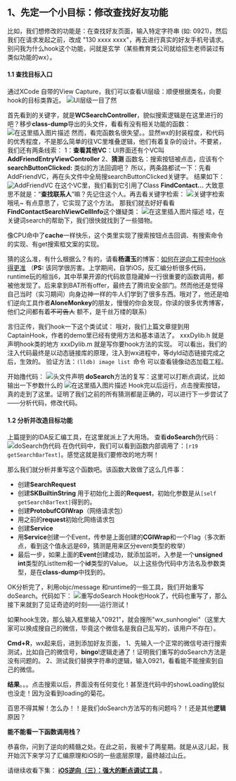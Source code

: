 ## 1、先定一个小目标：修改查找好友功能
比如，我们想修改的功能是：在查找好友页面，输入特定字符串  (如: 0921)，然后我们在请求发起之前，改成 "130 xxxx xxxx"，再去进行真实的好友手机号请求。别问我为什么hook这个功能，问就是玄学（某些教育类公司就给招生老师装过有类似功能的wx）。

#### 1.1 查找目标入口
通过XCode 自带的View Capture，我们可以查看UI层级：顺便根据类名，向要hook的目标类靠近。
![UI层级一目了然](https://img-blog.csdnimg.cn/20190913192228279.png?x-oss-process=image/watermark,type_ZmFuZ3poZW5naGVpdGk,shadow_10,text_aHR0cHM6Ly9ibG9nLmNzZG4ubmV0L3UwMTIyNDE1NTI=,size_16,color_FFFFFF,t_70)

首先看到的关键字，就是**WCSearchController**，貌似搜索逻辑是在这里进行的吧？移步**class-dump**导出的头文件，看看有没有相关功能的函数：
![在这里插入图片描述](https://img-blog.csdnimg.cn/20190913192330840.png?x-oss-process=image/watermark,type_ZmFuZ3poZW5naGVpdGk,shadow_10,text_aHR0cHM6Ly9ibG9nLmNzZG4ubmV0L3UwMTIyNDE1NTI=,size_16,color_FFFFFF,t_70)
然而，看完函数名很失望。。显然wx的封装程度，和代码的优秀程度，不是那么简单的往VC里堆叠逻辑，他们有着复杂的设计。不要紧，我们还有两条线索：
1：**查看其他VC**：UI界面还有个VC叫**AddFriendEntryViewController**
2、**猜测** 函数名：搜索按钮被点击，应该有个**searchButtonClicked:** 类似的方法回调吧？
所以，两条路都试一下：先看AddFriendVC，再在头文件中全局搜searchButtonClicked关键字。
结果如下：
![AddFriendVC](https://img-blog.csdnimg.cn/20190912184912558.png?x-oss-process=image/watermark,type_ZmFuZ3poZW5naGVpdGk,shadow_10,text_aHR0cHM6Ly9ibG9nLmNzZG4ubmV0L3UwMTIyNDE1NTI=,size_16,color_FFFFFF,t_70)
在这个VC里，我们看到它引用了Class **FindContact...** 大致意思不就是：“**查找联系人**”嘛？先记住这个人。再去看关键字检索：
![关键字检索](https://img-blog.csdnimg.cn/20190912184929364.png?x-oss-process=image/watermark,type_ZmFuZ3poZW5naGVpdGk,shadow_10,text_aHR0cHM6Ly9ibG9nLmNzZG4ubmV0L3UwMTIyNDE1NTI=,size_16,color_FFFFFF,t_70)
哦吼~ 有点意思了，它实现了这个方法。
那我们就去好好看看 **FindContactSearchViewCellInfo**这个嫌疑类：
![在这里插入图片描述](https://img-blog.csdnimg.cn/20190912190444284.png?x-oss-process=image/watermark,type_ZmFuZ3poZW5naGVpdGk,shadow_10,text_aHR0cHM6Ly9ibG9nLmNzZG4ubmV0L3UwMTIyNDE1NTI=,size_16,color_FFFFFF,t_70)
哇，在关键词search的帮助下，我们很快就找到了一些猎物。

像CPU命中了**cache**一样快乐，这个类里实现了搜索按钮点击回调、有搜索命令的实现、有get搜索框文案的实现。

猜的这么准，有什么根据么？有的，请看**杨潇玉**的博客：[如何在逆向工程中Hook得更准](http://yulingtianxia.com/blog/2017/03/06/How-to-hook-the-correct-method-in-reverse-engineering/)
（**PS:** 该同学很厉害。上学期间，自学iOS，反汇编分析很多代码，runtime玩的相当6，其中苹果开源的代码故意隐藏掉一行很重要的函数调用，都被他发现了。后来拿到BAT所有offer，最终去了腾讯安全部门。然而他还是觉得自己当时（实习期间）向身边神一样的牛人们学到了很多东西。哦对了，他还是咱们逆向工具作者**AloneMonkey**的朋友，慢慢的你会发现，你读的很多优秀博客，他们之间都有着~~不可告人~~ 额不，是千丝万缕的联系）

言归正传，我们hook一下这个类试试：
哦对，我们上篇文章提到用CaptainHook，作者的demo里已经有使用方法和基本语法了。
xxxDylib.h 就是声明hook类的地方
xxxDylib.m 就是写你要hook方法的实现。
可以看出，我们的注入代码最终是以动态链接库的原理，注入到wx进程中，等dyld动态链接完成之后，生效的。
验证方法：`(lldb) image list `命令 可以查看镜像动态加载工程。

开始撸代码：
![头文件声明](https://img-blog.csdnimg.cn/20190912190730992.png?x-oss-process=image/watermark,type_ZmFuZ3poZW5naGVpdGk,shadow_10,text_aHR0cHM6Ly9ibG9nLmNzZG4ubmV0L3UwMTIyNDE1NTI=,size_16,color_FFFFFF,t_70)
**doSearch**方法的复写：这里可以打断点调试，比如输出一下参数什么的
![在这里插入图片描述](https://img-blog.csdnimg.cn/20190912191352831.png?x-oss-process=image/watermark,type_ZmFuZ3poZW5naGVpdGk,shadow_10,text_aHR0cHM6Ly9ibG9nLmNzZG4ubmV0L3UwMTIyNDE1NTI=,size_16,color_FFFFFF,t_70)
Hook完以后运行，点击搜索按钮，真的走到了这里。证明了我们之前的所有猜测都是正确的，可以进行下一步尝试了——分析代码，修改代码。

#### 1.2 分析并改造目标功能
上篇提到的IDA反汇编工具，在这里就派上了大用场。
查看**doSearch**伪代码：
![doSearch伪代码](https://img-blog.csdnimg.cn/20190913193939160.png?x-oss-process=image/watermark,type_ZmFuZ3poZW5naGVpdGk,shadow_10,text_aHR0cHM6Ly9ibG9nLmNzZG4ubmV0L3UwMTIyNDE1NTI=,size_16,color_FFFFFF,t_70)
在伪代码中，我们可以看到函数内部调用了：`[r19 getSearchBarText]`。感觉这就是我们要修改的地方啊！

那么我们就分析并重写这个函数吧。该函数大致做了这么几件事：

 - 创建**SearchRequest**
 - 创建**SKBuiltinString** 用于初始化上面的**Request**，初始化参数是从`[self getSearchBarText]`得到的。
 - 创建**ProtobufCGIWrap**（网络请求包）
 - 用之前的**request**初始化网络请求包
 - 创建**Service**
 - 用**Service**创建一个Event，传参是上面创建的**CGIWrap**和一个Flag（多次断点，看到这个值永远是69，猜测是用来区分event类型的枚举）
 - 最后一步，如果上面的**Event**创建成功，就添加监听。入参是一个**unsigned int**类型的ListItem和一个**id**类型的Value。
以上这些伪代码中方法名及参数类型，是在**class-dump**中找到的。

OK分析完了，利用objc/message 和runtime的一些工具，我们开始重写doSearch。代码如下：
![重写doSearch](https://img-blog.csdnimg.cn/20190913200759713.jpeg?x-oss-process=image/watermark,type_ZmFuZ3poZW5naGVpdGk,shadow_10,text_aHR0cHM6Ly9ibG9nLmNzZG4ubmV0L3UwMTIyNDE1NTI=,size_16,color_FFFFFF,t_70)
Hook也Hook了，代码也重写了，那么接下来就到了见证奇迹的时刻——运行测试！

如果hook生效，那么输入框里输入"0921"，就会搜所"wx_sunhonglei"（这里大家可以换成搜自己的微信，毕竟这个微信名是我自己乱写的，该用户不存在）。

**Cmd+R**，wx起来后，进到添加好友页面，
1、先输入一个正常的微信号进行搜索测试，比如自己的微信号，**bingo**!逻辑走通了！证明我们重写的doSearch方法是没有问题的。
2、测试我们替换字符串的逻辑，输入0921，看看能不能搜索到自己的微信。

**结果**。。。点击搜索以后，界面没有任何变化！甚至连代码中的showLoading貌似也没走！因为没看到loading的菊花。

百思不得其解！怎么办！！是我们doSearch方法写的有问题吗？！还是其他**逻辑**原因？

**能不能看一下函数调用栈？**

恭喜你，问到了逆向的精髓之处。在此之前，我被卡了两星期。就是从这儿起，我开始沉下来学习了汇编原理和iOS的一些底层原理，最终越过山丘。

请继续收看下集： [**iOS逆向（三）：强大的断点调试工具**](https://github.com/OPTJoker/iOS_Reverse/blob/master/iOS%E9%80%86%E5%90%91%EF%BC%88%E4%B8%89%EF%BC%89%EF%BC%9A%E5%BC%BA%E5%A4%A7%E7%9A%84%E6%96%AD%E7%82%B9%E8%B0%83%E8%AF%95%E5%B7%A5%E5%85%B7.md)
。
